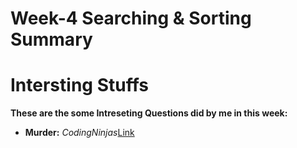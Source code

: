 # Week-4 Searching & Sorting Summary


# Intersting Stuffs
**These are the some Intreseting Questions did by me in this week:**
- **Murder:** *CodingNinjas*[Link](https://www.codingninjas.com/studio/problems/square-root_630451?leftPanelTab=0)